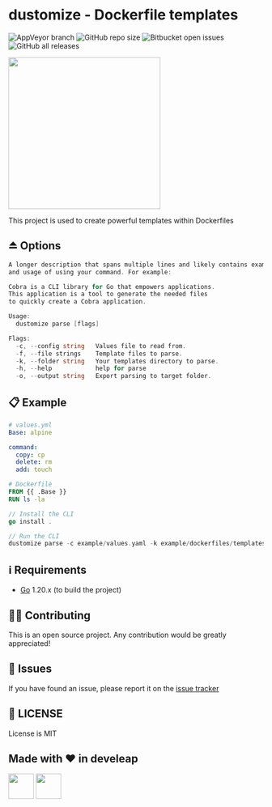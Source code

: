 # dustomize - Dockerfile templates

![AppVeyor branch](https://img.shields.io/appveyor/build/develeap/dustomize/main)
![GitHub repo size](https://img.shields.io/github/repo-size/develeap/dustomize)
![Bitbucket open issues](https://img.shields.io/bitbucket/issues-raw/develeap/dustomize)
![GitHub all releases](https://img.shields.io/github/downloads/develeap/dustomize/total)

<img src="https://d1.awsstatic.com/acs/characters/Logos/Docker-Logo_Horizontel_279x131.b8a5c41e56b77706656d61080f6a0217a3ba356d.png" width="300px">

This project is used to create powerful templates within Dockerfiles

## ⏏️ Options

```go
A longer description that spans multiple lines and likely contains examples
and usage of using your command. For example:

Cobra is a CLI library for Go that empowers applications.
This application is a tool to generate the needed files
to quickly create a Cobra application.

Usage:
  dustomize parse [flags]

Flags:
  -c, --config string   Values file to read from.
  -f, --file strings    Template files to parse.
  -k, --folder string   Your templates directory to parse.
  -h, --help            help for parse
  -o, --output string   Export parsing to target folder.
```

## 📋 Example

```yaml
# values.yml
Base: alpine

command:
  copy: cp
  delete: rm
  add: touch
```

```Dockerfile
# Dockerfile
FROM {{ .Base }}
RUN ls -la
```

```go
// Install the CLI
go install .

// Run the CLI
dustomize parse -c example/values.yaml -k example/dockerfiles/templates/
```

## ℹ️️ Requirements

- [Go](https://golang.org/doc/install) 1.20.x (to build the project)

## 💁🏻 Contributing

This is an open source project. Any contribution would be greatly appreciated!

## 🚩 Issues

If you have found an issue, please report it on the [issue tracker](https://github.com/develeap/dustomize/issues)

## 📝 LICENSE

License is MIT

## Made with ❤️ in develeap

[<img src="https://media.licdn.com/dms/image/C4D0BAQFXwTP7SFX0QQ/company-logo_200_200/0/1583831070407?e=2147483647&v=beta&t=bWP52NuMxHiQyhMIEe9D7xTNcQMuQDbrTy-ZiVVLCv0" width="50px">](https://www.develeap.com/)
[<img src="https://upload.wikimedia.org/wikipedia/commons/8/81/LinkedIn_icon.svg" width="50px">](https://www.linkedin.com/company/develeap/mycompany/)
